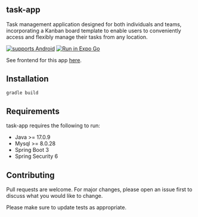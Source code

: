 ## task-app
Task management application designed for both individuals and teams, incorporating a Kanban board template to enable users to conveniently access and flexibly manage their tasks from any location.

[![supports Android](https://img.shields.io/badge/Android-A4C639.svg?style=flat-square&logo=ANDROID&labelColor=A4C639&logoColor=fff)](https://expo.dev/artifacts/eas/aF8uFNXLKdRAn7o9kRdo1B.apk)
[![Run in Expo Go](https://img.shields.io/badge/Run%20in%20Expo%20Go-4285F4.svg?style=flat-square&logo=EXPO&labelColor=4285F4&logoColor=fff)]()

See frontend for this app [here](https://github.com/baodt278/task-app-frontend).
## Installation
```bash
gradle build
```
## Requirements
task-app requires the following to run:
- Java >= 17.0.9
- Mysql >= 8.0.28
- Spring Boot 3
- Spring Security 6
## Contributing
Pull requests are welcome. For major changes, please open an issue first to discuss what you would like to change.

Please make sure to update tests as appropriate.



